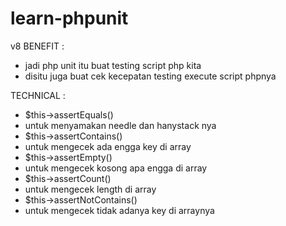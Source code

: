 # learn-phpunit
v8
BENEFIT :
- jadi php unit itu buat testing script php kita 
- disitu juga buat cek kecepatan testing execute script phpnya

TECHNICAL :
- $this->assertEquals()
 - untuk menyamakan needle dan hanystack nya
- $this->assertContains()
 - untuk mengecek ada engga key di array
- $this->assertEmpty()
 - untuk mengecek kosong apa engga di array
- $this->assertCount()
 - untuk mengecek length di array
- $this->assertNotContains()
 - untuk mengecek tidak adanya key di arraynya
